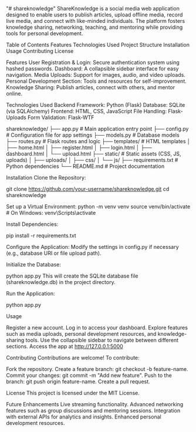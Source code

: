 "# shareknowledge" 
ShareKnowledge is a social media web application designed to enable users to publish articles, upload offline media, record live media, and connect with like-minded individuals. The platform fosters knowledge sharing, networking, teaching, and mentoring while providing tools for personal development.

Table of Contents
Features
Technologies Used
Project Structure
Installation
Usage
Contributing
License

Features
User Registration & Login: Secure authentication system using hashed passwords.
Dashboard: A collapsible sidebar interface for easy navigation.
Media Uploads: Support for images, audio, and video uploads.
Personal Development Section: Tools and resources for self-improvement.
Knowledge Sharing: Publish articles, connect with others, and mentor online.

Technologies Used
Backend Framework: Python (Flask)
Database: SQLite (via SQLAlchemy)
Frontend: HTML, CSS, JavaScript
File Handling: Flask-Uploads
Form Validation: Flask-WTF

shareknowledge/
├── app.py               # Main application entry point
├── config.py            # Configuration file for app settings
├── models.py            # Database models
├── routes.py            # Flask routes and logic
├── templates/           # HTML templates
│   ├── home.html
│   ├── register.html
│   ├── login.html
│   ├── dashboard.html
│   └── upload.html
├── static/              # Static assets (CSS, JS, uploads)
│   ├── uploads/
│   ├── css/
│   └── js/
├── requirements.txt     # Python dependencies
└── README.md            # Project documentation

Installation
Clone the Repository:

git clone https://github.com/your-username/shareknowledge.git
cd shareknowledge

Set up a Virtual Environment:
python -m venv venv
source venv/bin/activate  # On Windows: venv\Scripts\activate

Install Dependencies:

pip install -r requirements.txt

Configure the Application: Modify the settings in config.py if necessary (e.g., database URI or file upload path).

Initialize the Database:

python app.py
This will create the SQLite database file (shareknowledge.db) in the project directory.

Run the Application:

python app.py

Usage

Register a new account.
Log in to access your dashboard.
Explore features such as media uploads, personal development resources, and knowledge-sharing tools.
Use the collapsible sidebar to navigate between different sections.
Access the app at http://127.0.0.1:5000


Contributing
Contributions are welcome! To contribute:

Fork the repository.
Create a feature branch: git checkout -b feature-name.
Commit your changes: git commit -m "Add new feature".
Push to the branch: git push origin feature-name.
Create a pull request.

License
This project is licensed under the MIT License.

Future Enhancements
Live streaming functionality.
Advanced networking features such as group discussions and mentoring sessions.
Integration with external APIs for analytics and insights.
Enhanced personal development resources.
